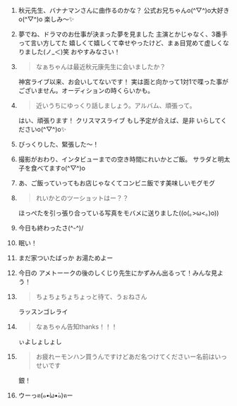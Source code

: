 1. 秋元先生、バナナマンさんに曲作るのかな？ 公式お兄ちゃんo(^▽^)o大好きo(^▽^)o 楽しみ〜✨

2. 夢でね、ドラマのお仕事が決まった夢を見ました 主演とかじゃなく、3番手って言い方してた 嬉しくて嬉しくて幸せやったけど、まぁ目覚めて虚しくなりました(ノ_＜)笑 おやすみなさい！

3. > なぁちゃんは最近秋元康先生に会いましたか？

   神宮ライブ以来、お会いしてないです！ 実は面と向かって1対1で喋った事がございません。オーディションの時くらいかも。

4. > 近いうちにゆっくり話しましょう。アルバム、頑張って。

   はい、頑張ります！  クリスマスライブ もし予定が合えば、是非 いらしてくださいo(^▽^)o✨

5. びっくりした、緊張した〜！

6. 撮影がおわり、インタビューまでの空き時間にれいかとご飯。 サラダと明太子を食べてますo(^▽^)o

7. あ、ご飯っていってもお店じゃなくてコンビニ飯です美味しいモグモグ

8. > れいかとのツーショットはー？？

   ほっぺたを引っ張り合っている写真をモバメに送りました((o(｡>ω<｡)o))

9. 今日も終わったさ(^-^)/

10. 眠い！

11. まだ家ついたばっか お湯ためよー

12. 今日の アメトーークの後のしくじり先生にかずみん出るって！みんな見よう！

13. > ちょちょちょちょっと待て、うぉねさん

    ラッスンゴレライ

14. > なぁちゃん告知thanks！！！

    ぃよしょしょし

15. > お疲れーモンハン買うんですけどあだ名つけてくださいー名前はいっせいです

    銀！

16. ウーっฅ(๑•̀ω•́๑)ฅー